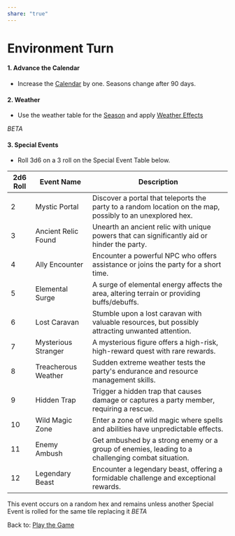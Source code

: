 ```yaml
---
share: "true"
---
```




# Environment Turn

#### 1. Advance the Calendar
- Increase the [Calendar](Calendar.html) by one. Seasons change after 90 days.

#### 2. Weather
- Use the weather table for the [Season](./Season.html) and apply [Weather Effects](./Weather%20Effects.html)

*BETA*
#### 3. Special Events
- Roll 3d6 on a 3 roll on the Special Event Table below.

| 2d6 Roll | Event Name | Description |
|----------|------------|-------------|
| 2        | Mystic Portal | Discover a portal that teleports the party to a random location on the map, possibly to an unexplored hex. |
| 3        | Ancient Relic Found | Unearth an ancient relic with unique powers that can significantly aid or hinder the party. |
| 4        | Ally Encounter | Encounter a powerful NPC who offers assistance or joins the party for a short time. |
| 5        | Elemental Surge | A surge of elemental energy affects the area, altering terrain or providing buffs/debuffs. |
| 6        | Lost Caravan | Stumble upon a lost caravan with valuable resources, but possibly attracting unwanted attention. |
| 7        | Mysterious Stranger | A mysterious figure offers a high-risk, high-reward quest with rare rewards. |
| 8        | Treacherous Weather | Sudden extreme weather tests the party's endurance and resource management skills. |
| 9        | Hidden Trap | Trigger a hidden trap that causes damage or captures a party member, requiring a rescue. |
| 10       | Wild Magic Zone | Enter a zone of wild magic where spells and abilities have unpredictable effects. |
| 11       | Enemy Ambush | Get ambushed by a strong enemy or a group of enemies, leading to a challenging combat situation. |
| 12       | Legendary Beast | Encounter a legendary beast, offering a formidable challenge and exceptional rewards. |
This event occurs on a random hex and remains unless another Special Event is rolled for the same tile replacing it
*BETA*

Back to: [Play the Game](./Play%20the%20Game.html)